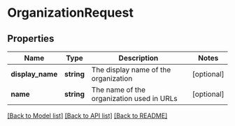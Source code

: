 # OrganizationRequest

## Properties
Name | Type | Description | Notes
------------ | ------------- | ------------- | -------------
**display_name** | **string** | The display name of the organization | [optional] 
**name** | **string** | The name of the organization used in URLs | [optional] 

[[Back to Model list]](../README.md#documentation-for-models) [[Back to API list]](../README.md#documentation-for-api-endpoints) [[Back to README]](../README.md)

